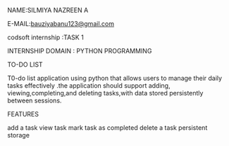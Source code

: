 NAME:SILMIYA NAZREEN A 

E-MAIL:bauziyabanu123@gmail.com

codsoft internship :TASK 1

INTERNSHIP DOMAIN : PYTHON PROGRAMMING 

TO-DO LIST 

T0-do list application using python that allows users to manage their daily tasks effectively .the application should support adding, viewing,completing,and deleting tasks,with data stored persistently between sessions.

FEATURES

add a task 
view task
mark task as completed 
delete a task
persistent storage

